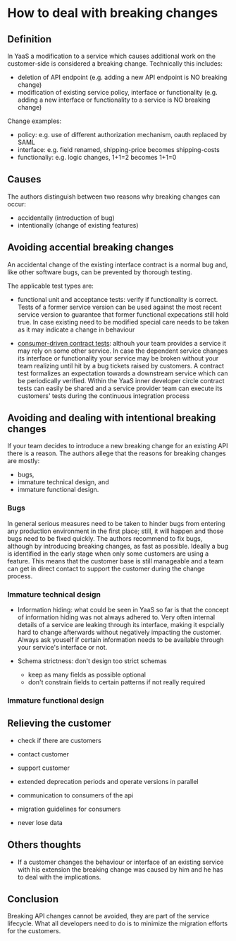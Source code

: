 # How to deal with breaking changes


## Definition
In YaaS a modification to a service which causes additional work on the customer-side is considered a breaking change. Technically this includes:

* deletion of API endpoint (e.g. adding a new API endpoint is NO breaking change)
* modification of existing service policy, interface or functionality (e.g. adding a new interface or functionality to a service is NO breaking change)

Change examples:

* policy: e.g. use of different authorization mechanism, oauth replaced by SAML 
* interface: e.g. field renamed, shipping-price becomes shipping-costs
* functionaliy: e.g. logic changes, 1+1=2 becomes 1+1=0


## Causes
The authors distinguish between two reasons why breaking changes can occur:

* accidentally (introduction of bug)
* intentionally (change of existing features)


## Avoiding accential breaking changes

An accidental change of the existing interface contract is a normal bug and, like other software bugs, can be prevented by thorough testing.

The applicable test types are:

* functional unit and acceptance tests: verify if functionality is correct. Tests of a former service version can be used against the most recent service version to guarantee that former functional expecations still hold true. In case existing need to be modified special care needs to be taken as it may indicate a change in behaviour 

* [consumer-driven contract tests](http://www.martinfowler.com/articles/consumerDrivenContracts.html): althouh your team provides a service it may rely on some other service. In case the dependent service changes its interface or functionality your service may be broken without your team realizing until hit by a bug tickets raised by customers. A contract test formalizes an expectation towards a downstream service which can be periodically verified. Within the YaaS inner developer circle contract tests can easily be shared and a service provider team can execute its customers' tests during the continuous integration process


## Avoiding and dealing with intentional breaking changes

If your team decides to introduce a new breaking change for an existing API there is a reason. The authors allege that the reasons for breaking changes are mostly:

* bugs,
* immature technical design, and
* immature functional design.

### Bugs
In general serious measures need to be taken to hinder bugs from entering any production environment in the first place; still, it will happen and those bugs need to be fixed quickly. The authors recommend to fix bugs, although by introducing breaking changes, as fast as possible. Ideally a bug is identified in the early stage when only some customers are using a feature. This means that the customer base is still manageable and a team can get in direct contact to support the customer during the change process.

### Immature technical design

* Information hiding: what could be seen in YaaS so far is that the concept of information hiding was not always adhered to. Very often internal details of a service are leaking through its interface, making it espcially hard to change afterwards without negatively impacting the customer. Always ask youself if certain information needs to be available through your service's interface or not.

* Schema strictness: don't design too strict schemas
  * keep as many fields as possible optional
  * don't constrain fields to certain patterns if not really required 

### Immature functional design


## Relieving the customer

* check if there are customers
* contact customer
* support customer

* extended deprecation periods and operate versions in parallel
* communication to consumers of the api
* migration guidelines for consumers
* never lose data 

## Others thoughts

* If a customer changes the behaviour or interface of an existing service with his extension the breaking change was caused by him and he has to deal with the implications.


## Conclusion
Breaking API changes cannot be avoided, they are part of the service lifecycle. What all developers need to do is to minimize the migration efforts for the customers. 

